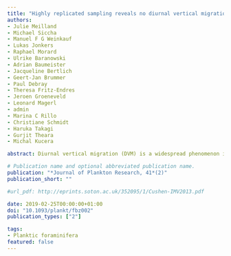 ```yaml
---
title: "Highly replicated sampling reveals no diurnal vertical migration but stable species-specific vertical habitats in planktonic foraminifera"
authors:
- Julie Meilland
- Michael Siccha
- Manuel F G Weinkauf
- Lukas Jonkers
- Raphael Morard
- Ulrike Baranowski
- Adrian Baumeister
- Jacqueline Bertlich
- Geert-Jan Brummer
- Paul Debray
- Theresa Fritz-Endres
- Jeroen Groeneveld
- Leonard Magerl
- admin
- Marina C Rillo
- Christiane Schmidt
- Haruka Takagi
- Gurjit Theara
- Michal Kucera

abstract: Diurnal vertical migration (DVM) is a widespread phenomenon in the upper ocean, but it remains unclear to what degree it also involves passively transported micro- and meso-zooplankton. These organisms are difficult to monitor by in situ sensing and observations from discrete samples are often inconclusive. Prime examples of such ambiguity are planktonic foraminifera, where contradictory evidence for DVM continues to cast doubt on the stability of species vertical habitats, which introduces uncertainties in geochemical proxy interpretation. To provide a robust answer, we carried out highly replicated randomized sampling with 41 vertically resolved plankton net hauls taken within 26 hours in a confined area of 400 km2 in the tropical North Atlantic, where DVM in larger plankton occurs. Manual enumeration of planktonic foraminifera cell density consistently reveals the highest total cell concentrations in the surface mixed layer (top 50 m) and analysis of cell density in seven individual species representing different shell sizes, life strategies and presumed depth habitats reveals consistent vertical habitats not changing over the 26 hours sampling period. These observations robustly reject the existence of DVM in planktonic foraminifera in a setting where DVM occurs in other organisms.

# Publication name and optional abbreviated publication name.
publication: "*Journal of Plankton Research, 41*(2)"
publication_short: ""

#url_pdf: http://eprints.soton.ac.uk/352095/1/Cushen-IMV2013.pdf

date: 2019-02-25T00:00:00+01:00
doi: "10.1093/plankt/fbz002"
publication_types: ["2"]

tags:
- Planktic foraminifera
featured: false
---
```

